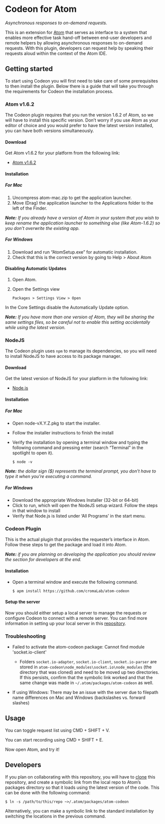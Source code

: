 # Codeon for Atom

*Asynchronous responses to on-demand requests.*

This is an extension for [Atom](atom.io) that serves as interface to a system that
enables more effective task hand-off between end-user developers and
remote helpers by allowing asynchronous responses to on-demand requests.
With this plugin, developers can request help by speaking their requests
aloud within the context of the Atom IDE.

## Getting started

To start using Codeon you will first need to take care of some
prerequisites to then install the plugin. Below there is a guide that
will take you through the requirements for Codeon the installation
process.

### Atom v1.6.2

The Codeon plugin requires that you run the version 1.6.2 of Atom, so we
will have to install this specific version. Don’t worry if you use Atom
as your editor of choice and you would prefer to have the latest version
installed, you can have both versions simultaneously.

#### Download

Get Atom v1.6.2 for your platform from the following link:

-   [Atom v1.6.2](https://github.com/atom/atom/releases/tag/v1.6.2)

#### Installation

##### For Mac

1.  Uncompress atom-mac.zip to get the application launcher.
2.  Move (Drag) the application launcher to the Applications folder to
    the left of the Finder.

***Note:*** *If you already have a version of Atom in your system that
you wish to keep rename the application launcher to something else (like
Atom-1.6.2) so you don’t overwrite the existing app.*

##### For Windows

1.  Download and run “AtomSetup.exe” for automatic installation.
1.  Check that this is the correct version by going to Help > About Atom

#### Disabling Automatic Updates

1.  Open Atom.

2.  Open the Settings view

        Packages > Settings View > Open

In the Core Settings disable the Automatically Update option.

***Note:*** *If you have more than one version of Atom, they will be
sharing the same settings files, so be careful not to enable this
setting accidentally while using the latest version.*

### NodeJS

The Codeon plugin uses `npm` to manage its
dependencies, so you will need to install NodeJS to have access to its
package manager.

#### Download

Get the latest version of NodeJS for your platform in the following
link:

-   [Node.js](https://nodejs.org/en/download/)

#### Installation

##### For Mac

-   Open node-vX.Y.Z.pkg to start the installer.
-   Follow the installer instructions to finish the install
-   Verify the installation by opening a terminal window and typing the
    following command and pressing enter (search “Terminal” in the
    spotlight to open it).

        $ node -v

***Note:*** *the dollar sign ($) represents
the terminal prompt, you don’t have to type it when you’re executing a
command.*

##### For Windows

-   Download the appropriate Windows Installer (32-bit or 64-bit)
-   Click to run, which will open the NodeJS setup wizard. Follow the
    steps in that window to install
-   Verify that Node.js is listed under ‘All Programs’ in the
    start menu.

### Codeon Plugin

This is the actual plugin that provides the requester’s interface in
Atom. Follow these steps to get the package and load it into Atom.

***Note:*** *if you are planning on developing the application you
should review the section for developers at the end.*

#### Installation

-   Open a terminal window and execute the following command.

        $ apm install https://github.com/cromaLab/atom-codeon

#### Setup the server

Now you should either setup a local server to manage the requests or
configure Codeon to connect with a remote server. You can find more
information in setting up your local server in this
[repository](https://github.com/cromaLab/codeon-server).

### Troubleshooting

-   Failed to activate the atom-codeon package: Cannot
    find module 'socket.io-client'

    -   Folders `socket.io-adapter`, `socket.io-client`, `socket.io-parser` are
        stored in `atom-codeon\node_modules\socket.io\node_modules` (the
        directory that was cloned) and need to be moved up two directories. If
        this persists, confirm that the symbolic link worked and that the same
        change was made in `~/.atom/packages/atom-codeon` as well.

-   If using Windows: There may be an issue with the server due to
    filepath name differences on Mac and Windows (backslashes vs.
    forward slashes)

## Usage

You can toggle request list using CMD + SHIFT + V.

You can start recording using CMD + SHIFT + E.

Now open Atom, and try it!

## Developers

If you plan on collaborating with this repository, you will have to
[clone](https://help.github.com/articles/cloning-a-repository/)
this repository, and create a symbolic link from the local repo to
Atom’s packages directory so that it loads using the latest version
of the code. This can be done with the following command:

    $ ln -s /path/to/this/repo ~>/.atom/packages/atom-codeon

Alternatively, you can make a symbolic link to the standard installation
by switching the locations in the previous command.
